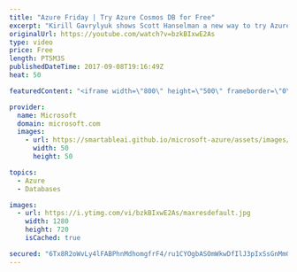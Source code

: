 ```yaml
---
title: "Azure Friday | Try Azure Cosmos DB for Free"
excerpt: "Kirill Gavrylyuk shows Scott Hanselman a new way to try Azure Cosmos DB free of charge, no sign-up or credit card required. It's a perfect way to get to know Azure Cosmos DB better, without commitment. For more information, see: https://azure.microsoft.com/en-us/try/cosmosdb/"
originalUrl: https://youtube.com/watch?v=bzkBIxwE2As
type: video
price: Free
length: PT5M3S
publishedDateTime: 2017-09-08T19:16:49Z
heat: 50

featuredContent: "<iframe width=\"800\" height=\"500\" frameborder=\"0\" src=\"https://www.youtube.com/embed/bzkBIxwE2As\" allow=\"accelerometer; autoplay; encrypted-media; gyroscope; picture-in-picture\" allowfullscreen></iframe>"

provider:
  name: Microsoft
  domain: microsoft.com
  images:
    - url: https://smartableai.github.io/microsoft-azure/assets/images/organizations/microsoft.com-50x50.jpg
      width: 50
      height: 50

topics:
  - Azure
  - Databases

images:
  - url: https://i.ytimg.com/vi/bzkBIxwE2As/maxresdefault.jpg
    width: 1280
    height: 720
    isCached: true

secured: "6Tx8R2oWvLy4lFABPhnMdhomgfrF4/ru1CYOgbASOmWkwDfIlJ3pIxSsGnMmGQe3TrcGi91JG4UQ6Q5uQRJvqORf30kHnTQ1hJHzMyFFBYelq0GG9J3i3oVHqNBcyS78W+m3Mg5NO0IfXoLIsjmzrGUk1LQZFb8l6DpypL8PvW0Q5pAxKhUUdSj7XONUfLb5RJnn2zhXS/YJJOChVw6u+oeZ4tFv9cx4L8ul4fre5ud5t1/nr6bp94LgI59tW7blUNp3gTEeixddsRY5XdbnBcqf4gXltL0dNiQZKHvQC9bhcr3OTGaIQNEj6kPNGTv8gYf+zTXEL9WVsP215TdNPPOJOH6APX0Cp1AzJ6LjGdHUa32rmgpMsWD8+VTxZm7cMMidc7YdGjhWx7wsV3b+1bLCdnCRpBy0qpaN1l8ERRs=;rpw7Pkx4B32nKkm3eV3ebA=="
---
```


